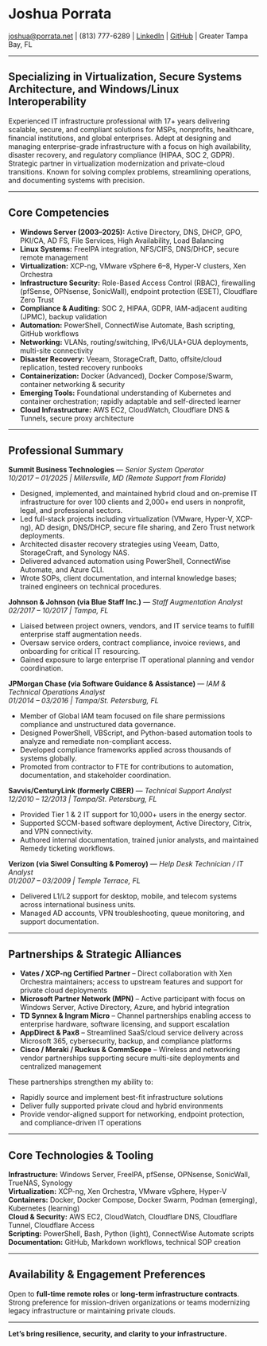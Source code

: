 # **Joshua Porrata**  

<joshua@porrata.net> | (813) 777-6289 | [LinkedIn](https://www.linkedin.com/in/joshua-p-8a2a3424/) | [GitHub](https://github.com/geekonamotorcycle/markdown-resumes) | Greater Tampa Bay, FL  


---

## **Specializing in Virtualization, Secure Systems Architecture, and Windows/Linux Interoperability**

Experienced IT infrastructure professional with 17+ years delivering scalable, secure, and compliant solutions for MSPs, nonprofits, healthcare, financial institutions, and global enterprises. Adept at designing and managing enterprise-grade infrastructure with a focus on high availability, disaster recovery, and regulatory compliance (HIPAA, SOC 2, GDPR). Strategic partner in virtualization modernization and private-cloud transitions. Known for solving complex problems, streamlining operations, and documenting systems with precision.

---

## Core Competencies

- **Windows Server (2003–2025):** Active Directory, DNS, DHCP, GPO, PKI/CA, AD FS, File Services, High Availability, Load Balancing
- **Linux Systems:** FreeIPA integration, NFS/CIFS, DNS/DHCP, secure remote management
- **Virtualization:** XCP-ng, VMware vSphere 6–8, Hyper-V clusters, Xen Orchestra
- **Infrastructure Security:** Role-Based Access Control (RBAC), firewalling (pfSense, OPNsense, SonicWall), endpoint protection (ESET), Cloudflare Zero Trust
- **Compliance & Auditing:** SOC 2, HIPAA, GDPR, IAM-adjacent auditing (JPMC), backup validation
- **Automation:** PowerShell, ConnectWise Automate, Bash scripting, GitHub workflows
- **Networking:** VLANs, routing/switching, IPv6/ULA+GUA deployments, multi-site connectivity
- **Disaster Recovery:** Veeam, StorageCraft, Datto, offsite/cloud replication, tested recovery runbooks
- **Containerization:** Docker (Advanced), Docker Compose/Swarm, container networking & security
- **Emerging Tools:** Foundational understanding of Kubernetes and container orchestration; rapidly adaptable and self-directed learner
- **Cloud Infrastructure:** AWS EC2, CloudWatch, Cloudflare DNS & Tunnels, secure proxy architecture

---

## Professional Summary

**Summit Business Technologies** — *Senior System Operator*  
*10/2017 – 01/2025 | Millersville, MD (Remote Support from Florida)*

- Designed, implemented, and maintained hybrid cloud and on-premise IT infrastructure for over 100 clients and 2,000+ end users in nonprofit, legal, and professional sectors.
- Led full-stack projects including virtualization (VMware, Hyper-V, XCP-ng), AD design, DNS/DHCP, secure file sharing, and Zero Trust network deployments.
- Architected disaster recovery strategies using Veeam, Datto, StorageCraft, and Synology NAS.
- Delivered advanced automation using PowerShell, ConnectWise Automate, and Azure CLI.
- Wrote SOPs, client documentation, and internal knowledge bases; trained engineers on technical procedures.

**Johnson & Johnson (via Blue Staff Inc.)** — *Staff Augmentation Analyst*  
*02/2017 – 10/2017 | Tampa, FL*

- Liaised between project owners, vendors, and IT service teams to fulfill enterprise staff augmentation needs.
- Oversaw service orders, contract compliance, invoice reviews, and onboarding for critical IT resourcing.
- Gained exposure to large enterprise IT operational planning and vendor coordination.

**JPMorgan Chase (via Software Guidance & Assistance)** — *IAM & Technical Operations Analyst*  
*01/2014 – 03/2016 | Tampa/St. Petersburg, FL*

- Member of Global IAM team focused on file share permissions compliance and unstructured data governance.
- Designed PowerShell, VBScript, and Python-based automation tools to analyze and remediate non-compliant access.
- Developed compliance frameworks applied across thousands of systems globally.
- Promoted from contractor to FTE for contributions to automation, documentation, and stakeholder coordination.

**Savvis/CenturyLink (formerly CIBER)** — *Technical Support Analyst*  
*12/2010 – 12/2013 | Tampa/St. Petersburg, FL*

- Provided Tier 1 & 2 IT support for 10,000+ users in the energy sector.
- Supported SCCM-based software deployment, Active Directory, Citrix, and VPN connectivity.
- Authored internal documentation, trained junior analysts, and maintained Remedy ticketing workflows.

**Verizon (via Siwel Consulting & Pomeroy)** — *Help Desk Technician / IT Analyst*  
*01/2007 – 03/2009 | Temple Terrace, FL*

- Delivered L1/L2 support for desktop, mobile, and telecom systems across international business units.
- Managed AD accounts, VPN troubleshooting, queue monitoring, and support documentation.

---

## Partnerships & Strategic Alliances

- **Vates / XCP-ng Certified Partner** – Direct collaboration with Xen Orchestra maintainers; access to upstream features and support for private cloud deployments  
- **Microsoft Partner Network (MPN)** – Active participant with focus on Windows Server, Active Directory, Azure, and hybrid integration  
- **TD Synnex & Ingram Micro** – Channel partnerships enabling access to enterprise hardware, software licensing, and support escalation  
- **AppDirect & Pax8** – Streamlined SaaS/cloud service delivery across Microsoft 365, cybersecurity, backup, and compliance platforms  
- **Cisco / Meraki / Ruckus & CommScope** – Wireless and networking vendor partnerships supporting secure multi-site deployments and centralized management  

These partnerships strengthen my ability to:

- Rapidly source and implement best-fit infrastructure solutions  
- Deliver fully supported private cloud and hybrid environments  
- Provide vendor-aligned support for networking, endpoint protection, and compliance-driven IT operations


---

## Core Technologies & Tooling

**Infrastructure:** Windows Server, FreeIPA, pfSense, OPNsense, SonicWall, TrueNAS, Synology  
**Virtualization:** XCP-ng, Xen Orchestra, VMware vSphere, Hyper-V  
**Containers:** Docker, Docker Compose, Docker Swarm, Podman (emerging), Kubernetes (learning)  
**Cloud & Security:** AWS EC2, CloudWatch, Cloudflare DNS, Cloudflare Tunnel, Cloudflare Access  
**Scripting:** PowerShell, Bash, Python (light), ConnectWise Automate scripts  
**Documentation:** GitHub, Markdown workflows, technical SOP creation

---

## Availability & Engagement Preferences

Open to **full-time remote roles** or **long-term infrastructure contracts**. Strong preference for mission-driven organizations or teams modernizing legacy infrastructure or maintaining private clouds.

---

**Let’s bring resilience, security, and clarity to your infrastructure.**
